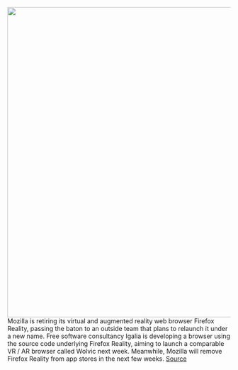 <img src='https://cdn.vox-cdn.com/thumbor/DwjVgNncy2G5t01KpKDzXRPSyoc=/0x0:2048x1536/1200x800/filters:focal(858x477:1184x803)/cdn.vox-cdn.com/uploads/chorus_image/image/70468396/ff_mkt_et_blog_reality_bluehair_v3_180924_2048x1536.0.png' width='700px' /><br/>
Mozilla is retiring its virtual and augmented reality web browser Firefox Reality, passing the baton to an outside team that plans to relaunch it under a new name. Free software consultancy Igalia is developing a browser using the source code underlying Firefox Reality, aiming to launch a comparable VR / AR browser called Wolvic next week. Meanwhile, Mozilla will remove Firefox Reality from app stores in the next few weeks.
<a href='https://www.theverge.com/2022/2/3/22916420/mozilla-reality-browser-shutting-down-wolvic-launching-igalia'> Source <a/>
